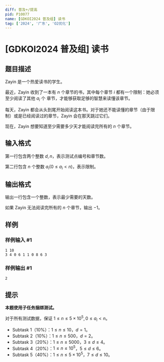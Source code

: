```yaml
---
diff: 普及+/提高
pid: P10077
name: [GDKOI2024 普及组] 读书
tag: ['2024', '广东', 'O2优化']
---
```

# [GDKOI2024 普及组] 读书
## 题目描述

Zayin 是一个热爱读书的学生。

最近，Zayin 收到了一本有 $n$ 个章节的书，其中每个章节 $i$ 都有一个限制：她必须至少阅读了其他 $a_i$ 个
章节，才能够获取足够的智慧来读懂该章节。

每天，Zayin 都会从头到尾开始阅读这本书。对于她还不能读懂的章节（由于限制）或是已经阅读过的章节，Zayin 会在那天跳过它们。

现在，Zayin 想要知道至少需要多少天才能阅读完所有的 $n$ 个章节。
## 输入格式

第一行包含两个整数 $d, n$，表示测试点编号和章节数。

第二行包含 $n$ 个整数 $a_i (0 \leq a_i < n)$，表示限制。
## 输出格式

输出一行包含一个整数，表示最少需要的天数。

如果 Zayin 无法阅读完所有的 $n$ 个章节，输出 $-1$。
## 样例

### 样例输入 #1
```
1 10
3 4 0 6 1 1 0 8 6 3
```
### 样例输出 #1
```
2
```
## 提示

**本题使用子任务捆绑测试。**

对于所有测试数据，保证 $1 \leq n \leq 5 \times 10^5
, 0 \leq a_i < n$。

- Subtask 1（10%）：$1 ≤ n ≤ 10$，$d = 1$。
- Subtask 2（10%）：$1 ≤ n ≤ 500$，$d = 2$。
- Subtask 3（20%）：$1 ≤ n ≤ 5000$，$3 \leq d \leq 4$。
- Subtask 4（20%）：$1 ≤ n ≤ 10^5$，$5 \leq d \leq 6$。
- Subtask 5（40%）：$1 ≤ n ≤ 5 \times 10^5$，$7 \leq d \leq 10$。
